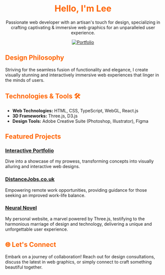 <div align="center">

# <span style="color: #ff6600;">Hello, I'm Lee</span>

Passionate web developer with an artisan's touch for design, specializing in crafting captivating & immersive web graphics for an unparalleled user experience.

[![Portfolio](https://img.shields.io/badge/-Portfolio-black?style=flat-square&logo=web)](https://leejackson.info/)

</div>

## <span style="color: #ff6600;">Design Philosophy </span>

Striving for the seamless fusion of functionality and elegance, I create visually stunning and interactively immersive web experiences that linger in the minds of users.

## <span style="color: #ff6600;">Technologies & Tools 🛠</span>

- **Web Technologies:** HTML, CSS, TypeScript, WebGL, React.js
- **3D Frameworks:** Three.js, D3.js
- **Design Tools:** Adobe Creative Suite (Photoshop, Illustrator), Figma

## <span style="color: #ff6600;">Featured Projects </span>

### [Interactive Portfolio](https://leejackson.info/)

Dive into a showcase of my prowess, transforming concepts into visually alluring and interactive web designs.

### [DistanceJobs.co.uk](https://www.distancejobs.co.uk/)

Empowering remote work opportunities, providing guidance for those seeking an improved work-life balance.

### [Neural Novel](https://neuralnovel.com/)

My personal website, a marvel powered by Three.js, testifying to the harmonious marriage of design and technology, delivering a unique and unforgettable user experience.

## <span style="color: #ff6600;">🌐 Let's Connect</span>

Embark on a journey of collaboration! Reach out for design consultations, discuss the latest in web graphics, or simply connect to craft something beautiful together.

</div>
